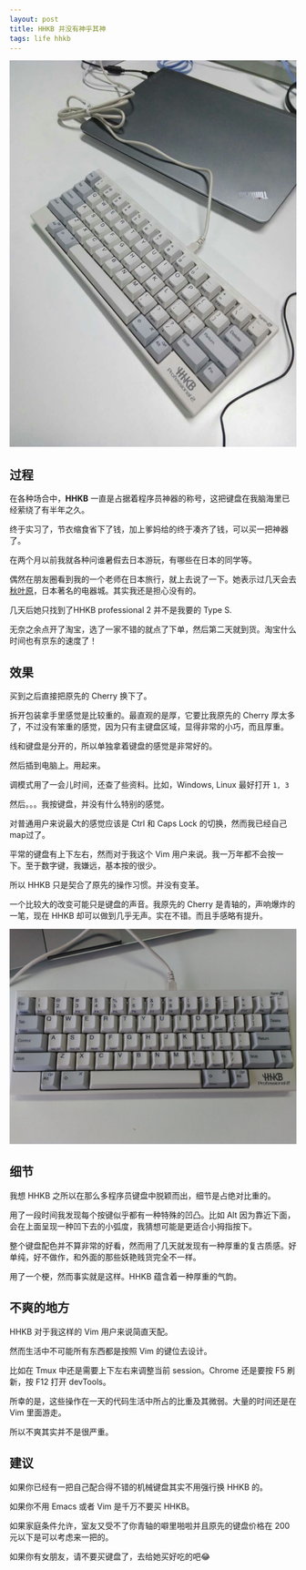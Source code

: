 ```yaml
---
layout: post
title: HHKB 并没有神乎其神
tags: life hhkb
---
```


![hhkb](/images/hhkb/hhkb.jpg)

## 过程

在各种场合中，**HHKB** 一直是占据着程序员神器的称号，这把键盘在我脑海里已经萦绕了有半年之久。

终于实习了，节衣缩食省下了钱，加上爹妈给的终于凑齐了钱，可以买一把神器了。

在两个月以前我就各种问谁暑假去日本游玩，有哪些在日本的同学等。

偶然在朋友圈看到我的一个老师在日本旅行，就上去说了一下。她表示过几天会去[秋叶原](https://zh.wikipedia.org/zh-cn/%E7%A7%8B%E8%91%89%E5%8E%9F)，日本著名的电器城。其实我还是担心没有的。

几天后她只找到了HHKB professional 2 并不是我要的 Type S. 

无奈之余点开了淘宝，选了一家不错的就点了下单，然后第二天就到货。淘宝什么时间也有京东的速度了！

## 效果

买到之后直接把原先的 Cherry 换下了。

拆开包装拿手里感觉是比较重的。最直观的是厚，它要比我原先的 Cherry 厚太多了，不过没有笨重的感觉，因为只有主键盘区域，显得非常的小巧，而且厚重。

线和键盘是分开的，所以单独拿着键盘的感觉是非常好的。

然后插到电脑上。用起来。

调模式用了一会儿时间，还查了些资料。比如，Windows, Linux 最好打开 `1, 3`

然后。。。我按键盘，并没有什么特别的感觉。

对普通用户来说最大的感觉应该是 Ctrl 和 Caps Lock 的切换，然而我已经自己map过了。

平常的键盘有上下左右，然而对于我这个 Vim 用户来说。我一万年都不会按一下。至于数字键，我嫌远，基本按的很少。

所以 HHKB 只是契合了原先的操作习惯。并没有变革。

一个比较大的改变可能只是键盘的声音。我原先的 Cherry 是青轴的，声响爆炸的一笔，现在 HHKB 却可以做到几乎无声。实在不错。而且手感略有提升。

![all](/images/hhkb/all.jpg)

## 细节

我想 HHKB 之所以在那么多程序员键盘中脱颖而出，细节是占绝对比重的。

用了一段时间我发现每个按键似乎都有一种特殊的凹凸。比如 Alt 因为靠近下面，会在上面呈现一种凹下去的小弧度，我猜想可能是更适合小拇指按下。

整个键盘配色并不算非常的好看，然而用了几天就发现有一种厚重的复古质感。好单纯，好不做作，和外面的那些妖艳贱货完全不一样。

用了一个梗，然而事实就是这样。HHKB 蕴含着一种厚重的气韵。

## 不爽的地方

HHKB 对于我这样的 Vim 用户来说简直天配。

然而生活中不可能所有东西都是按照 Vim 的键位去设计。

比如在 Tmux 中还是需要上下左右来调整当前 session。Chrome 还是要按 F5 刷新，按 F12 打开 devTools。

所幸的是，这些操作在一天的代码生活中所占的比重及其微弱。大量的时间还是在 Vim 里面游走。

所以不爽其实并不是很严重。

## 建议

如果你已经有一把自己配合得不错的机械键盘其实不用强行换 HHKB 的。

如果你不用 Emacs 或者 Vim 是千万不要买 HHKB。

如果家庭条件允许，室友又受不了你青轴的噼里啪啦并且原先的键盘价格在 200 元以下是可以考虑来一把的。

如果你有女朋友，请不要买键盘了，去给她买好吃的吧:joy:
